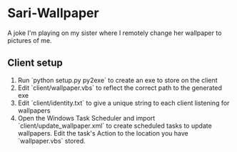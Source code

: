 <h1>Sari-Wallpaper</h1>
A joke I'm playing on my sister where I remotely change her wallpaper to pictures of me.

<h2>Client setup</h2>
<ol>
  <li>Run `python setup.py py2exe` to create an exe to store on the client</li>
  <li>Edit `client/wallpaper.vbs` to reflect the correct path to the generated exe</li>
  <li>Edit `client/identity.txt` to give a unique string to each client listening for wallpapers</li>
  <li>Open the Windows Task Scheduler and import `client/update_wallpaper.xml` to create scheduled tasks to update wallpapers. Edit the task's Action to the location you have `wallpaper.vbs` stored.</li>
</ol>
